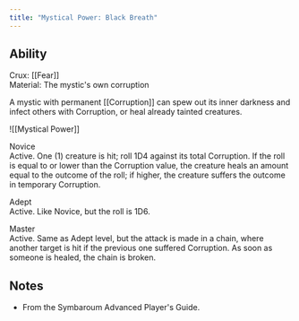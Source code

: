 ```yaml
---
title: "Mystical Power: Black Breath"
---
```

## Ability
Crux: [[Fear]]<br>Material: The mystic's own corruption

A mystic with permanent [[Corruption]] can spew out its inner darkness and infect others with Corruption, or heal already tainted creatures.

![[Mystical Power]]

Novice<br>Active. One (1) creature is hit; roll 1D4 against its total Corruption. If the roll is equal to or lower than the Corruption value, the creature heals an amount equal to the outcome of the roll; if higher, the creature suffers the outcome in temporary Corruption.

Adept<br>Active. Like Novice, but the roll is 1D6.

Master<br>Active. Same as Adept level, but the attack is made in a chain, where another target is hit if the previous one suffered Corruption. As soon as someone is healed, the chain is broken.
## Notes
* From the Symbaroum Advanced Player's Guide.